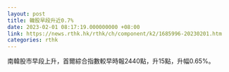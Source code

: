 ```yaml
---
layout: post
title: 韓股早段升近0.7%
date: 2023-02-01 08:17:19.000000000 +08:00
link: https://news.rthk.hk/rthk/ch/component/k2/1685996-20230201.htm
categories: rthk
---
```


南韓股市早段上升，首爾綜合指數較早時報2440點，升15點，升幅0.65%。
